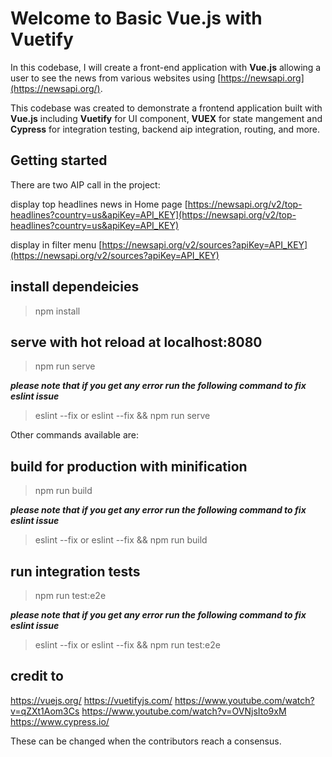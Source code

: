 # Welcome to Basic Vue.js with Vuetify

In this codebase, I will create a front-end application with **Vue.js** allowing a user to see the news from various websites using [https://newsapi.org](https://newsapi.org/).

This codebase was created to demonstrate a frontend application built with  **Vue.js**  including **Vuetify** for UI component, **VUEX** for state mangement and **Cypress** for integration testing, backend aip integration, routing, and more.

## Getting started

There are two AIP call in the project:

display top headlines news in Home page
[https://newsapi.org/v2/top-headlines?country=us&apiKey=API_KEY](https://newsapi.org/v2/top-headlines?country=us&apiKey=API_KEY)

display in filter menu
[https://newsapi.org/v2/sources?apiKey=API_KEY](https://newsapi.org/v2/sources?apiKey=API_KEY)


## install dependeicies
> npm install

## serve with hot reload at localhost:8080
> npm run serve

***please note that if you get any error run the following command to fix eslint issue***
>  eslint --fix or eslint --fix && npm run serve

Other commands available are:

## build for production with minification
> npm run build

***please note that if you get any error run the following command to fix eslint issue***
>  eslint --fix or eslint --fix && npm run build

## run integration tests
> npm run test:e2e

***please note that if you get any error run the following command to fix eslint issue***
>  eslint --fix or eslint --fix && npm run test:e2e

## credit to

https://vuejs.org/
https://vuetifyjs.com/
https://www.youtube.com/watch?v=qZXt1Aom3Cs
https://www.youtube.com/watch?v=OVNjsIto9xM
https://www.cypress.io/

These can be changed when the contributors reach a consensus.
